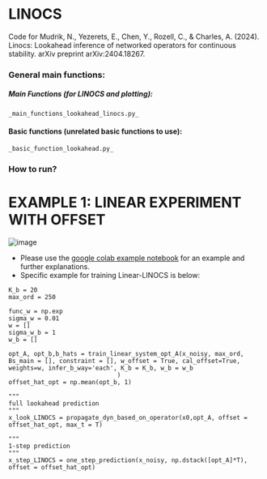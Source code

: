# LINOCS
Code for  Mudrik, N., Yezerets, E., Chen, Y., Rozell, C., &amp; Charles, A. (2024). Linocs: Lookahead inference of networked operators for continuous stability. arXiv preprint arXiv:2404.18267.


### General main functions:

##### Main Functions (for LINOCS and plotting):  
`_main_functions_lookahead_linocs.py_`

#### Basic functions (unrelated basic functions to use):  
`_basic_function_lookahead.py_`


### How to run?

# EXAMPLE 1: LINEAR EXPERIMENT WITH OFFSET
![image](https://github.com/user-attachments/assets/13ec0811-4550-4761-b3d1-adc0ccc57839)
- Please use the [google colab example notebook](https://colab.research.google.com/drive/1Ef30kC-68DGDsHQ4yMPGaFLyazC7lQrZ?usp=sharing) for an example and further explanations.
- Specific example for training Linear-LINOCS is below:
```
K_b = 20
max_ord = 250

func_w = np.exp
sigma_w = 0.01
w = [] 
sigma_w_b = 1
w_b = [] 

opt_A, opt_b,b_hats = train_linear_system_opt_A(x_noisy, max_ord, Bs_main = [], constraint = [], w_offset = True, cal_offset=True, weights=w, infer_b_way='each', K_b = K_b, w_b = w_b
                              )
offset_hat_opt = np.mean(opt_b, 1)

"""
full lookahead prediction
"""
x_look_LINOCS = propagate_dyn_based_on_operator(x0,opt_A, offset = offset_hat_opt, max_t = T)

"""
1-step prediction
"""
x_step_LINOCS = one_step_prediction(x_noisy, np.dstack([opt_A]*T), offset = offset_hat_opt)
```
